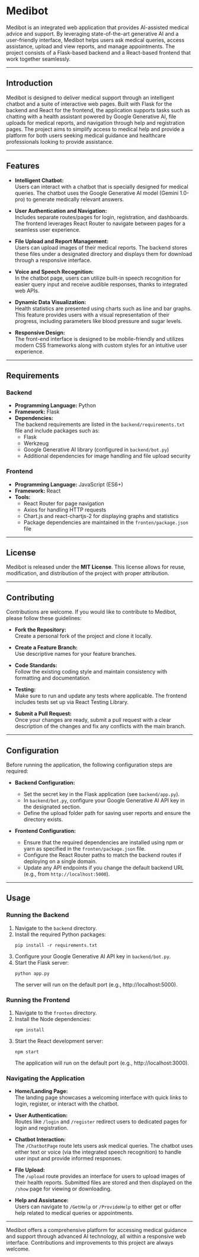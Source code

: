 # Medibot

Medibot is an integrated web application that provides AI-assisted medical advice and support. By leveraging state-of-the-art generative AI and a user-friendly interface, Medibot helps users ask medical queries, access assistance, upload and view reports, and manage appointments. The project consists of a Flask-based backend and a React-based frontend that work together seamlessly.

--------------------------------------------------

## Introduction

Medibot is designed to deliver medical support through an intelligent chatbot and a suite of interactive web pages. Built with Flask for the backend and React for the frontend, the application supports tasks such as chatting with a health assistant powered by Google Generative AI, file uploads for medical reports, and navigation through help and registration pages. The project aims to simplify access to medical help and provide a platform for both users seeking medical guidance and healthcare professionals looking to provide assistance.

--------------------------------------------------

## Features

- **Intelligent Chatbot:**  
  Users can interact with a chatbot that is specially designed for medical queries. The chatbot uses the Google Generative AI model (Gemini 1.0-pro) to generate medically relevant answers.

- **User Authentication and Navigation:**  
  Includes separate routes/pages for login, registration, and dashboards. The frontend leverages React Router to navigate between pages for a seamless user experience.

- **File Upload and Report Management:**  
  Users can upload images of their medical reports. The backend stores these files under a designated directory and displays them for download through a responsive interface.

- **Voice and Speech Recognition:**  
  In the chatbot page, users can utilize built-in speech recognition for easier query input and receive audible responses, thanks to integrated web APIs.

- **Dynamic Data Visualization:**  
  Health statistics are presented using charts such as line and bar graphs. This feature provides users with a visual representation of their progress, including parameters like blood pressure and sugar levels.

- **Responsive Design:**  
  The front-end interface is designed to be mobile-friendly and utilizes modern CSS frameworks along with custom styles for an intuitive user experience.

--------------------------------------------------

## Requirements

### Backend
- **Programming Language:** Python  
- **Framework:** Flask  
- **Dependencies:**  
  The backend requirements are listed in the `backend/requirements.txt` file and include packages such as:
  - Flask
  - Werkzeug
  - Google Generative AI library (configured in `backend/bot.py`)
  - Additional dependencies for image handling and file upload security

### Frontend
- **Programming Language:** JavaScript (ES6+)  
- **Framework:** React  
- **Tools:**  
  - React Router for page navigation
  - Axios for handling HTTP requests  
  - Chart.js and react-chartjs-2 for displaying graphs and statistics  
  - Package dependencies are maintained in the `fronten/package.json` file

--------------------------------------------------

## License

Medibot is released under the **MIT License**. This license allows for reuse, modification, and distribution of the project with proper attribution.

--------------------------------------------------

## Contributing

Contributions are welcome. If you would like to contribute to Medibot, please follow these guidelines:

- **Fork the Repository:**  
  Create a personal fork of the project and clone it locally.

- **Create a Feature Branch:**  
  Use descriptive names for your feature branches.

- **Code Standards:**  
  Follow the existing coding style and maintain consistency with formatting and documentation.

- **Testing:**  
  Make sure to run and update any tests where applicable. The frontend includes tests set up via React Testing Library.

- **Submit a Pull Request:**  
  Once your changes are ready, submit a pull request with a clear description of the changes and fix any conflicts with the main branch.

--------------------------------------------------

## Configuration

Before running the application, the following configuration steps are required:

- **Backend Configuration:**  
  - Set the secret key in the Flask application (see `backend/app.py`).
  - In `backend/bot.py`, configure your Google Generative AI API key in the designated section.
  - Define the upload folder path for saving user reports and ensure the directory exists.

- **Frontend Configuration:**  
  - Ensure that the required dependencies are installed using npm or yarn as specified in the `fronten/package.json` file.
  - Configure the React Router paths to match the backend routes if deploying on a single domain.
  - Update any API endpoints if you change the default backend URL (e.g., from `http://localhost:5000`).

--------------------------------------------------

## Usage

### Running the Backend
1. Navigate to the `backend` directory.
2. Install the required Python packages:
   ```
   pip install -r requirements.txt
   ```
3. Configure your Google Generative AI API key in `backend/bot.py`.
4. Start the Flask server:
   ```
   python app.py
   ```
   The server will run on the default port (e.g., http://localhost:5000).

### Running the Frontend
1. Navigate to the `fronten` directory.
2. Install the Node dependencies:
   ```
   npm install
   ```
3. Start the React development server:
   ```
   npm start
   ```
   The application will run on the default port (e.g., http://localhost:3000).

### Navigating the Application
- **Home/Landing Page:**  
  The landing page showcases a welcoming interface with quick links to login, register, or interact with the chatbot.
  
- **User Authentication:**  
  Routes like `/login` and `/register` redirect users to dedicated pages for login and registration.

- **Chatbot Interaction:**  
  The `/ChatbotPage` route lets users ask medical queries. The chatbot uses either text or voice (via the integrated speech recognition) to handle user input and provide informed responses.

- **File Upload:**  
  The `/upload` route provides an interface for users to upload images of their health reports. Submitted files are stored and then displayed on the `/show` page for viewing or downloading.

- **Help and Assistance:**  
  Users can navigate to `/GetHelp` or `/ProvideHelp` to either get or offer help related to medical queries or appointments.

--------------------------------------------------

Medibot offers a comprehensive platform for accessing medical guidance and support through advanced AI technology, all within a responsive web interface. Contributions and improvements to this project are always welcome.
